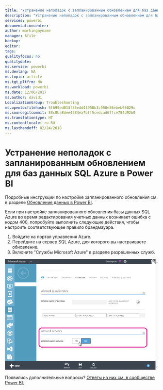 ```yaml
---
title: "Устранение неполадок с запланированным обновлением для баз данных SQL Azure"
description: "Устранение неполадок с запланированным обновлением для баз данных SQL Azure в Power BI"
services: powerbi
documentationcenter: 
author: markingmyname
manager: kfile
backup: 
editor: 
tags: 
qualityfocus: no
qualitydate: 
ms.service: powerbi
ms.devlang: NA
ms.topic: article
ms.tgt_pltfrm: NA
ms.workload: powerbi
ms.date: 12/06/2017
ms.author: davidi
LocalizationGroup: Troubleshooting
ms.openlocfilehash: 5f699ed013f35edd4f958b3c958e56ebeb05029c
ms.sourcegitcommit: 88c8ba8dee4384ea7bff5cedcad67fce784d92b0
ms.translationtype: HT
ms.contentlocale: ru-RU
ms.lasthandoff: 02/24/2018
---
```

# <a name="troubleshooting-scheduled-refresh-for-azure-sql-databases-in-power-bi"></a>Устранение неполадок с запланированным обновлением для баз данных SQL Azure в Power BI
Подробные инструкции по настройке запланированного обновления см. в разделе [Обновление данных в Power BI](refresh-data.md).

Если при настройке запланированного обновления базы данных SQL Azure во время редактирования учетных данных возникает ошибка с кодом 400, попробуйте выполнить следующие действия, чтобы настроить соответствующее правило брандмауэра.

1. Войдите на портал управления Azure.
2. Перейдите на сервер SQL Azure, для которого вы настраиваете обновление.
3. Включите "Службы Microsoft Azure" в разделе разрешенных служб.

![](media/service-admin-troubleshooting-scheduled-refresh-azure-sql-databases/azurerefresh.png)  

Появились дополнительные вопросы? [Ответы на них см. в сообществе Power BI.](http://community.powerbi.com/)

